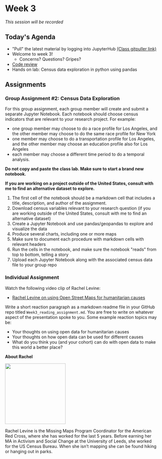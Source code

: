# Week 3

*This session will be recorded*

## Today's Agenda
*   "Pull" the latest material by logging into JupyterHub [(Class gitpuller link)](https://jupyter.idre.ucla.edu/hub/user-redirect/git-pull?repo=https%3A%2F%2Fgithub.com%2Fyohman%2F21W-DH140&urlpath=tree%2F21W-DH140%2F&branch=master)
*   Welcome to week 3!
    * Concerns? Questions? Gripes?
*   [Code review](https://docs.google.com/presentation/d/1mOX2ayxhWaX0slug-108L-nEEuxS2XZcU7zoib-4KyA/edit?usp=sharing)
*   Hands on lab: Census data exploration in python using pandas

## Assignments

### Group Assignment #2: Census Data Exploration

For this group assignment, each group member will create and submit a separate Jupyter Notebook. Each notebook should choose census indicators that are relevant to your research project. For example:

-  one group member may choose to do a race profile for Los Angeles, and the other member may choose to do the same race profile for New York
-  one member may choose to do a transportation profile for Los Angeles, and the other member may choose an education profile also for Los Angeles
-  each member may choose a different time period to do a temporal analysis.

**Do not copy and paste the class lab. Make sure to start a brand new notebook.**

**If you are working on a project outside of the United States, consult with me to find an alternative dataset to explore.**

1.   The first cell of the notebook should be a markdown cell that includes a title, description, and author of the assignment.
1.   Download census variables relevant to your research question (if you are working outside of the United States, consult with me to find an alternative dataset)
1.   Create a Jupyter Notebook and use pandas/geopandas to explore and visualize the data
1.   Produce several charts, including one or more maps
1.   Make sure to document each procedure with markdown cells with relevant headers
1.   Run the cells in the notebook, and make sure the notebook "reads" from top to bottom, telling a story
1.   Upload each Jupyter Notebook along with the associated census data file to your group repo

### Individual Assignment

Watch the following video clip of Rachel Levine:

*  [Rachel Levine on using Open Street Maps for humanitarian causes](https://youtu.be/5zastnYViHU)

Write a short reaction paragraph as a markdown readme file in your GitHub repo titled `Week3_reading_assignment.md`. You are free to write on whatever aspect of the presentation spoke to you. Some example reaction topics may be:

* Your thoughts on using open data for humanitarian causes
* Your thoughts on how open data can be used for different causes
* What do you think you (and your cohort) can do with open data to make this world a better place?

**About Rachel**

<img src="https://lh6.googleusercontent.com/CwlRS3CbsTRz_QIqtHUMEjSTl8crdxZv42QYnAAHH4sQ5v51W-Y_I702rUzQdgZ-Kr0X4uyCdO83Sxtae3VKfoDUj88PMKI0jYSas13bb2HEODy1TsQ=w1280" width=200>

Rachel Levine is the Missing Maps Program Coordinator for the American Red Cross, where she has worked for the last 5 years.  Before earning her MA in Activism and Social Change at the University of Leeds, she worked for the US Census Bureau. When she isn’t mapping she can be found hiking or hanging out in parks.
